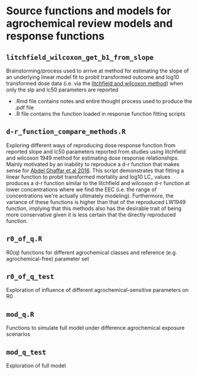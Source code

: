 # Source functions and models for agrochemical review models and response functions  

## `litchfield_wilcoxon_get_b1_from_slope`  
Brainstorming/process used to arrive at method for estimating the slope of an underlying linear model fit to probit transformed outcome and log10 transformed dose data (i.e. via the [litchfield and wilcoxon method](http://jpet.aspetjournals.org/content/96/2/99)) when only the slp and lc50 parameters are reported  
+ .Rmd file contains notes and entire thought process used to produce the .pdf file
+ .R file contains the function loaded in response function fitting scripts  

## `d-r_function_compare_methods.R`  
Exploring different ways of reproducing dose response function from reported slope and lc50 parameters reported from studies using litchfield and wilcoxon 1949 method for estimating dose response relationships. Mainly motivated by an inability to reproduce a d-r function that makes sense for [Abdel Ghaffar et al 2016](http://www.bioone.org/doi/abs/10.4002/040.059.0201). This script demonstrates that fitting a linear function to probit transformed mortality and log10 LC_ values produces a d-r function similar to the litchfield and wilcoxon d-r function at lower concentrations where we find the EEC (i.e. the range of concentrations we're actually ultimately modeling). Furthermore, the variance of these functions is higher than that of the reproduced LW1949 function, implying that this methods also has the desirable trait of being more conservative given it is less certain that the directly reproduced function.

## `r0_of_q.R`  
R0(q) functions for different agrochemical classes and reference (e.g. agrochemical-free) parameter set  

## `r0_of_q_test`  
Exploration of influence of different agrochemical-sensitive parameters on R0  

## `mod_q.R`  
Functions to simulate full model under difference agrochemical exposure scenarios  

## `mod_q_test`  
Exploration of full model    